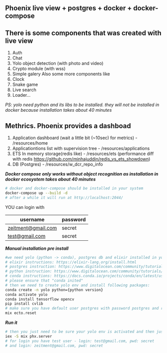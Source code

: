 ## Phoenix live view + postgres + docker + docker-compose 

## There is some components that was created with live view
1. Auth
1. Chat
1. Yolo object detection (with photo and video)
1. Crypto module (with wss)
1. Simple galery
Also some more components like
1. Clock
1. Snake game
1. Live search
1. Loader...

*PS: yolo need python and its libs to be installed. they will not be installed in docker because installation takes about 40 minutes*

## Methrics. Phoenix provides a dashboad

1. Application dashboard (wait a little bit (~10sec) for metrics) - /resources/home 
1. Applicationtions list with supervision tree - /resources/applications
1. ETS In memory storage(redis like) - /resources/ets (performance diff with redis https://github.com/minhajuddin/redis_vs_ets_showdown)
1. DB (Postgres) - /resources/w_dcr_repo_info

<!-- ***It works only with linux(you should make changes for windows)***

Unfortunately, I did not find a nice and beauty case to transfer volumes data for postgres container. Therefore, in order to run practically the same application on ***windows*** system (bcs of difference in access rights), so you need to ***comment out the volumes*** in the docker-compose file. Unfortunately, because of this, you can lose the entered data on restart -->

***Docker compose only works without object recognition as installation in docker ecosystem takes about 40 minutes***
```bash
# docker and docker-compose should be installed in your system
docker-compose up --build -d
# after a while it will run at http://localhost:2044/
```

YOU can login with 

| username           | password |
|--------------------|----------|
| zeitment@gmail.com | secret   |
| test@gmail.com     | secret   |


***Manual installation***
***pre install***
```bash
#we need yolo (python -> conda), postgres db and elixir installed in your system 
# elixir instructions: https://elixir-lang.org/install.html
# postgres instruction: https://www.digitalocean.com/community/tutorials/how-to-install-and-use-postgresql-on-ubuntu-20-04
# python instruction: https://www.digitalocean.com/community/tutorials/how-to-install-python-3-and-set-up-a-local-programming-environment-on-ubuntu-18-04
# conda instructions: https://docs.conda.io/projects/conda/en/latest/user-guide/install/
# please ensure that "conda inited"
# then we need to create yolo env and install following packages:
conda create -n yolo python={python version}
conda activate yolo
conda install tensorflow opencv
pip install cvlib
# make sure you have default user postgres with password postgres and run from backend folder:
mix ecto.reset
```

***Run it***
```bash
# then you just need to be sure your yolo env is activated and then just go to backend folder and run:
iex -S mix phx.server 
# for login you have test user - login: test@gmail.com, pwd: secret
# and login: zeitment@gmail.com, pwd: secret
```